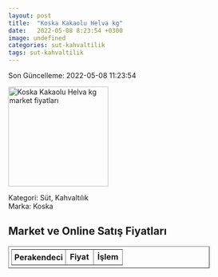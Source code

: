 ```yaml
---
layout: post
title:  "Koska Kakaolu Helva kg"
date:   2022-05-08 8:23:54 +0300
image: undefined
categories: sut-kahvaltilik
tags: sut-kahvaltilik
---
```


Son Güncelleme: 2022-05-08 11:23:54

<img src="undefined" width="200" alt="Koska Kakaolu Helva kg market fiyatları" />

Kategori: Süt, Kahvaltılık
<br />
Marka: Koska

<h2>Market ve Online Satış Fiyatları</h2>

<table border="1" style="padding: 5px;width:80%;">
  <tr>
    <td style="padding: 5px;"><strong>Perakendeci</strong></td>
    <td><strong>Fiyat</strong></td>
    <td><strong>İşlem</strong></td>
  </tr>
  
</table>
